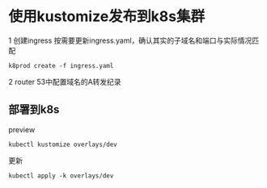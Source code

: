# 使用kustomize发布到k8s集群

1 创建ingress
按需要更新ingress.yaml，确认其实的子域名和端口与实际情况匹配

```shell
k8prod create -f ingress.yaml
```

2 router 53中配置域名的A转发纪录

## 部署到k8s

preview
```
kubectl kustomize overlays/dev
```

更新
```
kubectl apply -k overlays/dev
```

